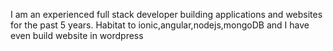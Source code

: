 I am an experienced full stack developer building applications and websites for the past 5 years. 
Habitat to ionic,angular,nodejs,mongoDB and I have even build website in wordpress
